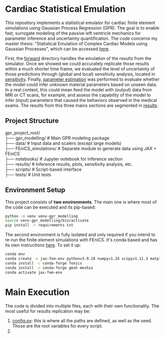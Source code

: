 
# Cardiac Statistical Emulation

This repository implements a statistical emulator for cardiac finite element simulations using Gaussian Process Regression (GPR). The goal is to enable fast, surrogate modeling of the passive left ventricle mechanics for parameter inference and uncertainty quantification. The code concerns my master thesis: "Statistical Emulation of Complex Cardiac Models using Gaussian Processes", which can be accessed [here](https://run.unl.pt/handle/10362/418?subject_page=1).

First, the [forward](gpr_modelling/forward/) directory handles the emulation of the results from the simulator. Once we showed we could accurately replicate those results within a much shorter time frame, we evaluated the level of uncertainty of those predictions through (global and local) sensitivity analysis, located in [sensitivity](gpr_modelling/sensitivity/). Finally, [parameter estimation](notebooks/03_parameter_inference.ipynb) was performed to evaluate whether the model could infer unknown material parameters based on unseen data. In a real context, this could mean feed the model with (output) data from MRI or CT scans, for example, and assess the capability of the model to infer (input) parameters that caused the behaviors observed in the medical exams. The results from this three mains sections are segmented in [results](results/).

## Project Structure
gpr_project_root/<br/>
├── gpr_modelling/ # Main GPR modeling package<br/>
├── data/ # Input data and scalers (except large models)<br/>
├── FEniCS_simulations/ # Separate module to generate data using JAX + FEniCS<br/>
├── notebooks/ # Jupyter notebook for inference section<br/>
├── results/ # Inference results, plots, sensitivity analysis, etc.<br/>
├── scripts/ # Script-based interface<br/>
├── tests/ # Unit tests

## Environment Setup

This project consists of **two environments**. The main one is where most of the code can be executed and its pip-based:

```bash
python -m venv venv-gpr_modelling
source venv-gpr_modelling/bin/activate
pip install -r requirements.txt
```

The second environment is fully isolated and only required if you intend to re-run the finite element simulations with FEniCS. It's conda based and has its own instructions [here](FEniCS_simulations/jax-fem-env.yml). To set it up:

```bash
conda env 
conda create -n jax-fem-env python=3.9.18 numpy=1.24 scipy=1.11.3 matplotlib=3.8.0 pip=23.2.1
conda install -c conda-forge fenics
conda install -c conda-forge gmsh meshio
conda activate jax-fem-env
```

# Main Execution

The code is divided into multiple files, each with their own functionality. The most useful for results replication may be:

1. [config.py](gpr_modelling/forward/config.py): this is where all the paths are defined, as well as the seed. Those are the root variables for every script.
2. 